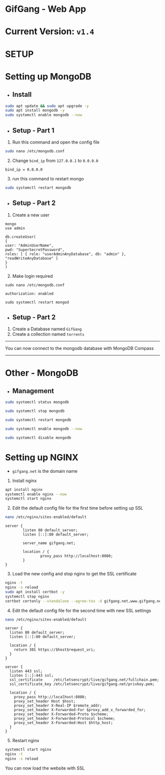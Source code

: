 # GifGang - Web App

# Current Version: `v1.4`

# SETUP

# Setting up MongoDB

- ## Install

```bash
sudo apt update && sudo apt upgrade -y
sudo apt install mongodb -y
sudo systemctl enable mongodb --now
```

- ## Setup - Part 1

1. Run this command and open the config file

```bash
sudo nano /etc/mongodb.conf
```

2. Change `bind_ip` from `127.0.0.1` to `0.0.0.0`

```
bind_ip = 0.0.0.0
```

3. run this command to restart mongo

```bash
sudo systemctl restart mongodb
```

- ## Setup - Part 2

1. Create a new user

```
mongo
use admin
```

```
db.createUser(
{
user: "AdminUserName",
pwd: "SuperSecretPassword",
roles: [ { role: "userAdminAnyDatabase", db: "admin" }, "readWriteAnyDatabase" ]
}
)
```

2. Make login required

```
sudo nano /etc/mongodb.conf
```

```
authorization: enabled
```

```
sudo systemctl restart mongod
```

- ## Setup - Part 2

1. Create a Database named `GifGang`
2. Create a collection named `torrents`

---

You can now connect to the mongodb database with MongoDB Compass

---

# Other - MongoDB

- ## Management

```bash
sudo systemctl status mongodb
```

```bash
sudo systemctl stop mongodb
```

```bash
sudo systemctl restart mongodb
```

```bash
sudo systemctl enable mongodb --now
```

```bash
sudo systemctl disable mongodb
```

# Setting up NGINX

- `gifgang.net` is the domain name

1. Install nginx

```bash
apt install nginx
systemctl enable nginx --now
systemctl start nginx
```

2. Edit the default config file for the first time before setting up SSL

```bash
nano /etc/nginx/sites-enabled/default
```

```nginx
server {
        listen 80 default_server;
        listen [::]:80 default_server;

        server_name gifgang.net;

        location / {
                proxy_pass http://localhost:8080;
        }
}
```

3. Load the new config and stop nginx to get the SSL certificate

```bash
nginx -t
nginx -s reload
sudo apt install certbot -y
systemctl stop nginx
certbot certonly --standalone --agree-tos -d gifgang.net,www.gifgang.net
```

4. Edit the default config file for the second time with new SSL settings

```bash
nano /etc/nginx/sites-enabled/default
```

```nginx
server {
  listen 80 default_server;
  listen [::]:80 default_server;

  location / {
    return 301 https://$host$request_uri;
  }
}

server {
  listen 443 ssl;
  listen [::]:443 ssl;
  ssl_certificate     /etc/letsencrypt/live/gifgang.net/fullchain.pem;
  ssl_certificate_key /etc/letsencrypt/live/gifgang.net/privkey.pem;

  location / {
    proxy_pass http://localhost:8080;
    proxy_set_header Host $host;
    proxy_set_header X-Real-IP $remote_addr;
    proxy_set_header X-Forwarded-For $proxy_add_x_forwarded_for;
    proxy_set_header X-Forwarded-Proto $scheme;
    proxy_set_header X-Forwarded-Protocol $scheme;
    proxy_set_header X-Forwarded-Host $http_host;
  }
}
```

5. Restart nginx

```bash
systemctl start nginx
nginx -t
nginx -s reload
```

You can now load the website with SSL
